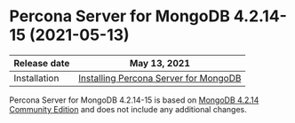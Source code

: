 # Percona Server for MongoDB 4.2.14-15 (2021-05-13)

| Release date | May 13, 2021  |
|------------- | ---------------|
| Installation | [Installing Percona Server for MongoDB](../install/index.md)|



Percona Server for MongoDB 4.2.14-15 is based on [MongoDB 4.2.14 Community Edition](https://docs.mongodb.com/manual/release-notes/4.2/#4.2.14---may-6--2021) and does not include any additional changes.
